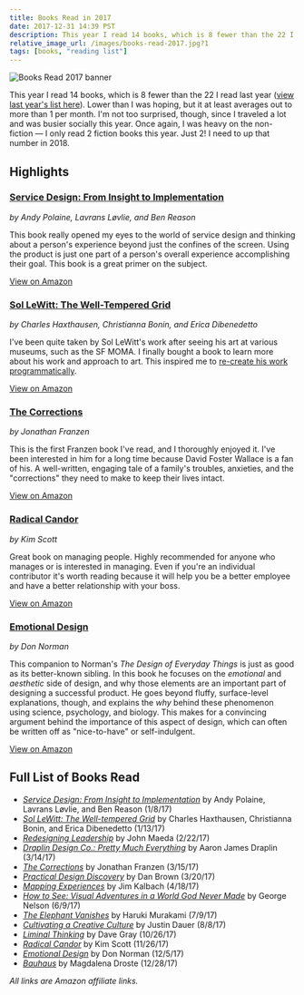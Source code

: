 ```yaml
---
title: Books Read in 2017
date: 2017-12-31 14:39 PST
description: This year I read 14 books, which is 8 fewer than the 22 I read last year. Lower than I was hoping, but it at least averages out to more than 1 per month.
relative_image_url: /images/books-read-2017.jpg?1
tags: [books, "reading list"]
---
```


![Books Read 2017 banner](/images/books-read-2017.jpg?1)

This year I read 14 books, which is 8 fewer than the 22 I read last year ([view last year's list here](/2017/01/03/books-i-read-in-2016/)). Lower than I was hoping, but it at least averages out to more than 1 per month. I'm not too surprised, though, since I traveled a lot and was busier socially this year. Once again, I was heavy on the non-fiction — I only read 2 fiction books this year. Just 2! I need to up that number in 2018.

## Highlights

### [Service Design: From Insight to Implementation](http://amzn.to/2C2RVm2)

_by Andy Polaine, Lavrans Løvlie, and Ben Reason_

This book really opened my eyes to the world of service design and thinking about a person's experience beyond just the confines of the screen. Using the product is just one part of a person's overall experience accomplishing their goal. This book is a great primer on the subject.

[View on Amazon](http://amzn.to/2C2RVm2)

### [Sol LeWitt: The Well-Tempered Grid](http://amzn.to/2CrvESa)

_by Charles Haxthausen, Christianna Bonin, and Erica Dibenedetto_

I've been quite taken by Sol LeWitt's work after seeing his art at various museums, such as the SF MOMA. I finally bought a book to learn more about his work and approach to art. This inspired me to [re-create his work programmatically](http://codepen.io/jlzych/full/rjVoby/).

[View on Amazon](http://amzn.to/2CrvESa)

### [The Corrections](http://amzn.to/2End9wl)

_by Jonathan Franzen_

This is the first Franzen book I've read, and I thoroughly enjoyed it. I've been interested in him for a long time because David Foster Wallace is a fan of his. A well-written, engaging tale of a family's troubles, anxieties, and the "corrections" they need to make to keep their lives intact.

[View on Amazon](http://amzn.to/2End9wl)

### [Radical Candor](http://amzn.to/2CuEXhN)

_by Kim Scott_

Great book on managing people. Highly recommended for anyone who manages or is interested in managing. Even if you're an individual contributor it's worth reading because it will help you be a better employee and have a better relationship with your boss.

[View on Amazon](http://amzn.to/2CuEXhN)

### [Emotional Design](http://amzn.to/2lyxGFN)

_by Don Norman_

This companion to Norman's _The Design of Everyday Things_ is just as good as its better-known sibling. In this book he focuses on the _emotional_ and _aesthetic_ side of design, and why those elements are an important part of designing a successful product. He goes beyond fluffy, surface-level explanations, though, and explains the _why_ behind these phenomenon using science, psychology, and biology. This makes for a convincing argument behind the importance of this aspect of design, which can often be written off as "nice-to-have" or self-indulgent.

[View on Amazon](http://amzn.to/2lyxGFN)

## Full List of Books Read

* _[Service Design: From Insight to Implementation](http://amzn.to/2C2RVm2)_ by Andy Polaine, Lavrans Løvlie, and Ben Reason (1/8/17)
* _[Sol LeWitt: The Well-tempered Grid](http://amzn.to/2CrvESa)_ by Charles Haxthausen, Christianna Bonin, and Erica Dibenedetto (1/13/17)
* _[Redesigning Leadership](http://amzn.to/2EnidRq)_ by John Maeda (2/22/17)
* _[Draplin Design Co.: Pretty Much Everything](http://amzn.to/2C0CBGp)_ by Aaron James Draplin (3/14/17)
* _[The Corrections](http://amzn.to/2End9wl)_ by Jonathan Franzen (3/15/17)
* _[Practical Design Discovery](http://amzn.to/2CqVvd5)_ by Dan Brown (3/20/17)
* _[Mapping Experiences](http://amzn.to/2DGE7y7)_ by Jim Kalbach (4/18/17)
* _[How to See: Visual Adventures in a World God Never Made](http://amzn.to/2lxBo2B)_ by George Nelson (6/9/17)
* _[The Elephant Vanishes](http://amzn.to/2C28E9b)_ by Haruki Murakami (7/9/17)
* _[Cultivating a Creative Culture](http://amzn.to/2Er2xNi)_ by Justin Dauer (8/8/17)
* _[Liminal Thinking](http://amzn.to/2DFFgpJ)_ by Dave Gray (10/26/17)
* _[Radical Candor](http://amzn.to/2CuEXhN)_ by Kim Scott (11/26/17)
* _[Emotional Design](http://amzn.to/2lyxGFN)_ by Don Norman (12/5/17)
* _[Bauhaus](http://amzn.to/2DEitKG)_ by Magdalena Droste (12/28/17)

_All links are Amazon affiliate links._
